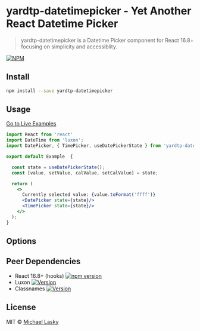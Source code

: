 
# yardtp-datetimepicker - Yet Another React Datetime Picker

> yardtp-datetimepicker is a Datetime Picker component for React 16.8+ focusing on simplicity and accessiblity. 

[![NPM](https://img.shields.io/npm/v/yardtp-datetimepicker.svg)](https://www.npmjs.com/package/yardtp-datetimepicker) 

## Install

```bash
npm install --save yardtp-datetimepicker
```
## Usage
[Go to Live Examples](https://nuclearhorsestudios.github.io/yardtp-datetimepicker/)

```jsx
import React from 'react'
import DateTime from 'luxon';
import DatePicker, { TimePicker, useDatePickerState } from 'yardtp-datetimepicker'

export default Example  {

  const state = useDatePickerState(); 
  const [value, setValue, calValue, setCalValue] = state;

  return (
    <>
      Currently selected value: {value.toFormat('ffff')}
      <DatePicker state={state}/>
      <TimePicker state={state}/>
    </>
  );
}
```

## Options


## Peer Dependencies
* React 16.8+ (hooks) [![npm version](https://img.shields.io/npm/v/react.svg?style=flat)](https://www.npmjs.com/package/react)
* Luxon [![Version](https://badge.fury.io/js/luxon.svg?style=flat)](https://npmjs.org/package/luxon)
* Classnames [![Version](http://img.shields.io/npm/v/classnames.svg?style=flat)](https://www.npmjs.org/package/classnames)

## License

MIT © [Michael Lasky](https://github.com/NuclearHorseStudios)

